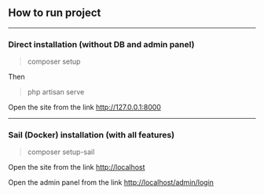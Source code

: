 <h2>How to run project</h2>
<hr>
<h3>Direct installation (without DB and admin panel)</h3>
<blockquote>composer setup</blockquote>
Then  
<blockquote>php artisan serve</blockquote>
Open the site from the link <a href="http://127.0.0.1:8000">http://127.0.0.1:8000</a>
<hr>
<h3>Sail (Docker) installation (with all features)</h3>
<blockquote>composer setup-sail</blockquote>
<p>Open the site from the link <a href="http://localhost">http://localhost</a></p>
<p>Open the admin panel from the link <a href="http://localhost/admin/login">http://localhost/admin/login</a></p>

